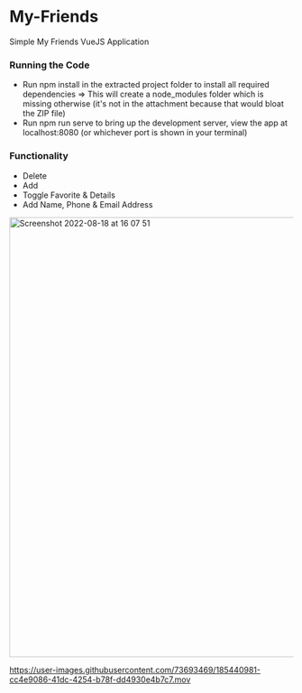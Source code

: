 # My-Friends
Simple My Friends VueJS Application 


### Running the Code

- Run npm install in the extracted project folder to install all required dependencies => This
will create a node_modules folder which is missing otherwise (it's not in the attachment
because that would bloat the ZIP file)
- Run npm run serve to bring up the development server, view the app at localhost:8080
(or whichever port is shown in your terminal)

### Functionality

- Delete
- Add 
- Toggle Favorite & Details
- Add Name, Phone & Email Address 

<img width="780" alt="Screenshot 2022-08-18 at 16 07 51" src="https://user-images.githubusercontent.com/73693469/185429617-ad3d6a81-8bbb-4360-a6fb-c09bda510bd5.png">

https://user-images.githubusercontent.com/73693469/185440981-cc4e9086-41dc-4254-b78f-dd4930e4b7c7.mov

